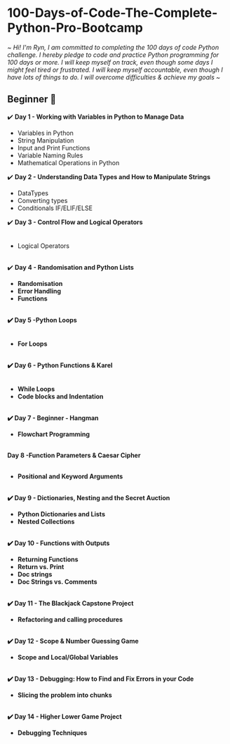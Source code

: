 # 100-Days-of-Code-The-Complete-Python-Pro-Bootcamp

<em>~ Hi! I'm Ryn, I am committed to completing the 100 days of code Python challenge. I hereby pledge to code and practice Python programming for 100 days or more.
I will keep myself on track, even though some days I might feel tired or frustrated. I will keep myself accountable, even though I have lots of things to do.
I will overcome difficulties & achieve my goals ~</em>

<h2>Beginner 🌱</h2>

 ✔️ <strong>Day 1 - Working with Variables in Python to Manage Data</strong>
 <ul> <li>Variables in Python</li>
 <li>String Manipulation</li>
 <li>Input and Print Functions</li>
 <li>Variable Naming Rules</li>
 <li>Mathematical Operations in Python </ul>

✔️ <strong>Day 2 - Understanding Data Types and How to Manipulate Strings</strong>
<ul>
<li>DataTypes</li>
<li>Converting types</li>
<li>Conditionals IF/ELIF/ELSE</li>
</ul>
✔️ <strong>Day 3 - Control Flow and Logical Operators</strong>
<ul><br>
<li>Logical Operators</li>
</ul><br>
✔️ <strong>Day 4 - Randomisation and Python Lists<strong>   
<br> <ul>
<li>Randomisation</li>
<li>Error Handling</li>
<li>Functions</li>
</ul>
<br>
✔️ <strong>Day 5 -Python Loops</strong>
<ul>
<br>
<li>For Loops</li>
</ul>
<br> 
✔️ <strong>Day 6 - Python Functions & Karel</strong>
<ul>
<br> 
<li>While Loops</li>
<li>Code blocks and Indentation</li>
</ul>
<br>
✔️ <strong>Day 7 - Beginner - Hangman</strong>
<br>
<ul>
<li>Flowchart Programming</li>
</ul>
<br>
<strong>Day 8 -Function Parameters & Caesar Cipher</strong>
<ul>
<br>
<li>Positional and Keyword Arguments</li>
<br>
</ul>
✔️ <strong>Day 9 - Dictionaries, Nesting and the Secret Auction</strong>
<ul>
<li>Python Dictionaries and Lists</li>
<li>Nested Collections</li>
<br>
</ul>
✔️ <strong>Day 10 - Functions with Outputs</strong>
<br> 
<ul>
<li>Returning Functions</li>
<li> Return vs. Print </li>
<li>Doc strings</li>
<li>Doc Strings vs. Comments</li>
<br>
</ul>
✔️ <strong>Day 11 - The Blackjack Capstone Project</strong>
<br> 
<ul>
<li> Refactoring and calling procedures </li>
<br>
</ul>
✔️ <strong>Day 12  - Scope & Number Guessing Game</strong>
<br> 
<ul>
<li>Scope and Local/Global Variables</li>
<br>
</ul>
✔️ <strong>Day 13 - Debugging: How to Find and Fix Errors in your Code</strong>
<br> 
<ul>
<li>Slicing the problem into chunks</li>
<br>
</ul>
✔️ <strong>Day 14 - Higher Lower Game Project</strong>
<br> 
<ul>
<li>Debugging Techniques</li>
</ul>




















